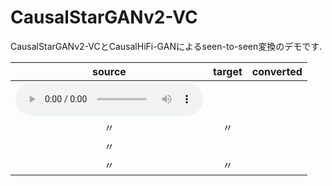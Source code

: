# CausalStarGANv2-VC
CausalStarGANv2-VCとCausalHiFi-GANによるseen-to-seen変換のデモです.

|source|target|converted|
|:-:|:-:|:-:|
|<audio controls src="https://github.com/fss1t/fss1t.github.io/blob/main/audio/jvs068_VOICEACTRESS100_096.wav"></audio>|||
|〃|〃||
|〃|||
|〃|〃||
